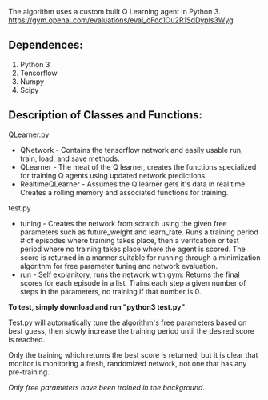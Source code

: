 The algorithm uses a custom built Q Learning agent in Python 3.
https://gym.openai.com/evaluations/eval_oFoc1Ou2R1SdDypls3Wyg

## Dependences:
1. Python 3
2. Tensorflow
3. Numpy
4. Scipy

## Description of Classes and Functions:
QLearner.py
  * QNetwork - Contains the tensorflow network and easily usable run, train, load, and save methods.
  * QLearner - The meat of the Q learner, creates the functions specialized for training Q agents using updated network predictions.
  * RealtimeQLearner - Assumes the Q learner gets it's data in real time. Creates a rolling memory and associated functions for training.
  
test.py
  * tuning - Creates the network from scratch using the given free parameters such as future_weight and learn_rate.
           Runs a training period # of episodes where training takes place, then a verifcation or test period where no training takes place where the agent is scored.
           The score is returned in a manner suitable for running through a minimization algorithm for free parameter tuning and network evaluation.
  * run - Self explanitory, runs the network with gym. Returns the final scores for each episode in a list. Trains each step a given number of steps in the parameters, no training if that number is 0.
  
**To test, simply download and run "python3 test.py"**

Test.py will automatically tune the algorithm's free parameters based on best guess, then slowly increase the training period until the desired score is reached.

Only the training which returns the best score is returned, but it is clear that monitor is monitoring a fresh, randomized network, not one that has any pre-training.

*Only free parameters have been trained in the background.*